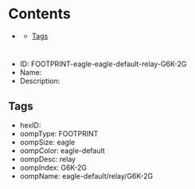 



Contents
========

* [](#)
	* [Tags](#tags)

# 

- ID: FOOTPRINT-eagle-eagle-default-relay-G6K-2G
- Name: 
- Description: 

## Tags

- hexID: 
- oompType: FOOTPRINT
- oompSize: eagle
- oompColor: eagle-default
- oompDesc: relay
- oompIndex: G6K-2G
- oompName: eagle-default/relay/G6K-2G
